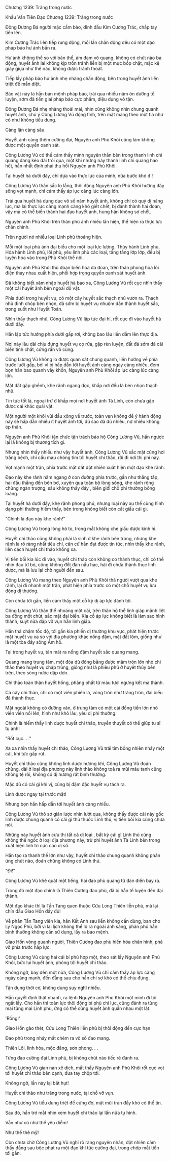 




Chương 1239: Trăng trong nước


Khấu Vấn Tiên Đạo Chương 1239: Trăng trong nước

Đông Dương Bá người mặc cẩm bào, đỉnh đầu Kim Cương Trác, chắp tay tiến lên.

Kim Cương Trác liên tiếp rung động, mỗi lần chấn động đều có một đạo pháp bảo hư ảnh bắn ra.

Hư ảnh không thể so với bản thể, ảm đạm vô quang, không có chút nào ba động, huyết ảnh lai không kịp trốn tránh liền bị một mực bóp chặt, mặc kệ giãy giụa như thế nào, không được tránh thoát.

Tiếp lấy pháp bảo hư ảnh nhẹ nhàng chấn động, bên trong huyết ảnh liền triệt để mẫn diệt.

Bảo vật này là hắn bản mệnh pháp bảo, trải qua nhiều năm ôn dưỡng tế luyện, sớm đã tiến giai pháp bảo cực phẩm, diệu dụng vô tận.

Đông Dương Bá nhẹ nhàng thoải mái, nhìn cũng không nhìn chung quanh huyết ảnh, chú ý Công Lương Vũ động tĩnh, trên mặt mang theo một tia như có như không tiếu dung.

Càng lặn càng sâu.

Huyết ảnh càng thêm cường đại, Nguyên anh Phù Khôi cũng làm không được một quyền oanh sát.

Công Lương Vũ có thể cảm thấy mình nguyên thần bên trong thanh linh chi quang đang kéo dài trôi qua, một khi những này thanh linh chi quang hao hết, hắn nhất định phải thu hồi Nguyên anh Phù Khôi.

Tại huyết hà dưới đáy, chỉ dựa vào thực lực của mình, nửa bước khó đi!

Công Lương Vũ thần sắc lo lắng, thôi động Nguyên anh Phù Khôi hướng đáy sông vọt mạnh, chỉ cảm thấy áp lực càng lúc càng lớn.

Trải qua huyết hà dựng dục vô số năm huyết ảnh, không chỉ có quỷ dị năng lực, mà lại thực lực càng mạnh càng khó giết chết, bị đánh thành hai đoạn, vậy mà có thể biến thành hai đạo huyết ảnh, hung hãn không sợ chết.

Nguyên anh Phù Khôi trên thân phù ảnh nhiều lần hiện, thể hiện ra thực lực chân chính.

Trên người nó nhiều loại Linh phù thoáng hiện.

Mỗi một loại phù ảnh đại biểu cho một loại lực lượng, Thủy hành Linh phù, Hỏa hành Linh phù, lôi phù, yêu linh phù các loại, tầng tầng lớp lớp, đều bị luyện hóa vào trong Phù Khôi thể nội.

Nguyên anh Phù Khôi thủ đoạn biến hóa đa đoan, trên thân phong hỏa lôi điện thay nhau xuất hiện, phối hợp trọng quyền oanh sát huyết ảnh.

Đã không biết xâm nhập huyết hà bao xa, Công Lương Vũ rốt cục nhìn thấy một cái huyết ảnh bên ngoài đồ vật.

Phía dưới trong huyết vụ, có một cây huyết sắc thạch nhũ vươn ra. Thạch nhũ đỉnh chóp bén nhọn, đã sớm bị huyết vụ nhuộm dần thành huyết sắc, trong suốt như Huyết Toản.

Nhìn thấy thạch nhũ, Công Lương Vũ lập tức đại hỉ, rốt cục đi vào huyết hà dưới đáy.

Hắn lập tức hướng phía dưới gấp rơi, không bao lâu liền dẫm lên thực địa.

Nơi này lâu dài chịu đựng huyết vụ cọ rửa, gặp rèn luyện, đất đá sớm đã cải biến tính chất, cứng rắn vô cùng.

Công Lương Vũ không lo được quan sát chung quanh, liền hướng về phía trước lướt gấp, bởi vì bị hấp dẫn tới huyết ảnh càng ngày càng nhiều, đem bọn hắn bao quanh vây khốn, Nguyên anh Phù Khôi áp lực càng lúc càng lớn.

Mặt đất gập ghềnh, khe rãnh ngang dọc, khắp nơi đều là bén nhọn thạch nhũ.

Tin tức tốt là, ngoại trừ ở khắp mọi nơi huyết ảnh Tà Linh, còn chưa gặp được cái khác quái vật.

Một người một khôi vùi đầu xông về trước, toàn vẹn không để ý hành động này sẽ hấp dẫn nhiều ít huyết ảnh tới, dù sao đã đủ nhiều, nợ nhiều không ép thân.

Nguyên anh Phù Khôi tận chức tận trách bảo hộ Công Lương Vũ, hắn ngược lại là không bị thương tích gì.

Nhưng nhìn thấy nhiều như vậy huyết ảnh, Công Lương Vũ sắc mặt cũng hơi trắng bệch, chỉ cầu mau chóng tìm tới huyết chi thảo, rời đi nơi thị phi này.

Vọt mạnh một trận, phía trước mặt đất đột nhiên xuất hiện một đạo khe rãnh.

Đạo này khe rãnh nằm ngang ở con đường phía trước, gần như thẳng tắp, hai đầu thẳng đến bên bờ, xuyên qua toàn bộ lòng sông, khe rãnh rộng chừng ngàn trượng, sâu không thấy đáy , biên giới chỗ phi thường bóng loáng.

Tại huyết hà dưới đáy, khe rãnh phong phú, nhưng loại này xu thế cùng hình dạng phi thường hiếm thấy, bên trong không biết còn cất giấu cái gì.

"Chính là đạo này khe rãnh!"

Công Lương Vũ trong lòng hô to, trong mắt không che giấu được kinh hỉ.

Huyết chi thảo cũng không phải là sinh ở khe rãnh bên trong, nhưng khe rãnh là rõ ràng nhất tiêu chí, căn cứ hắn đạt được tin tức, nhìn thấy khe rãnh, liền cách huyết chi thảo không xa.

Vị tiền bối kia lúc đi vào, huyết chi thảo còn không có thành thục, chỉ có thể nhịn đau từ bỏ, cũng không đốt đàn nấu hạc, hái đi chưa thành thục linh dược, mà là lưu lại chờ người đến sau.

Công Lương Vũ mang theo Nguyên anh Phù Khôi thả người vượt qua khe rãnh, lại đi nhanh một trận, phát hiện phía trước có một chỗ huyết vụ lưu động dị thường.

Còn chưa tới gần, liền cảm thấy một cỗ kỳ dị áp lực đánh tới.

Công Lương Vũ thân thể nhoáng một cái, trên thân hộ thể linh giáp mãnh liệt ba động một chút, sắc mặt đại biến. Kia cỗ áp lực không biết là làm sao hình thành, suýt nữa đập vỡ vụn hắn linh giáp.

Hắn thả chậm tốc độ, tới gần kia phiến dị thường khu vực, phát hiện trước mặt huyết vụ xa so với địa phương khác nồng đậm, mặt đất lõm, giống như là một tòa đáy sông Ám hồ.

Tại trong huyết vụ, tản mát ra nồng đậm huyết sắc quang mang.

Quang mang trung tâm, một đóa dù đóng bằng được mâm tròn lớn nhỏ chi thảo theo huyết vụ chập trùng, giống như là phiêu phù ở huyết thủy bên trên, theo sóng nước dập dờn.

Chi thảo toàn thân huyết hồng, phảng phất từ máu tươi ngưng kết mà thành.

Cả cây chi thảo, chỉ có một viên phiến lá, vòng tròn như trăng tròn, đại biểu đã thành thục.

Mặt ngoài không có đường vân, ở trung tâm có một cái đồng tiền lớn nhỏ viên viên nổi lên, hình như khô lâu, yêu dị phi thường.

Chính là hiếm thấy linh dược huyết chi thảo, truyền thuyết có thể giúp tu sĩ tụ anh!

"Rốt cục. . ."

Xa xa nhìn thấy huyết chi thảo, Công Lương Vũ trái tim bỗng nhiên nhảy một cái, khí tức gấp rút.

Huyết chi thảo cũng không linh dược hương khí, Công Lương Vũ đoán chừng, dài ở loại địa phương này linh thảo không toả ra mùi máu tanh cũng không tệ rồi, không có dị hương rất bình thường.

Mặc dù có cái gì khí vị, cũng bị đậm đặc huyết vụ tách ra.

Linh dược ngay tại trước mặt!

Nhưng bọn hắn hấp dẫn tới huyết ảnh càng nhiều.

Công Lương Vũ thô sơ giản lược nhìn lướt qua, không thấy được cái này gốc linh dược chung quanh có cái gì thủ thuốc Linh thú, vị tiền bối kia cũng chưa nói.

Những này huyết ảnh cừu thị tất cả dị loại , bất kỳ cái gì Linh thú cũng không thể ngốc ở loại địa phương này, trừ phi huyết ảnh Tà Linh bên trong xuất hiện linh trí cực cao dị số.

Hắn tạo ra thanh thế lớn như vậy, huyết chi thảo chung quanh không phản ứng chút nào, đoán chừng không có Linh thú.

"Đi!"

Công Lương Vũ khẽ quát một tiếng, hai đạo phù quang từ đan điền bay ra.

Trong đó một đạo chính là Thiên Cương đao phù, đã bị hắn tế luyện đến đại thành.

Một đạo khác thì là Tần Tang quen thuộc Cửu Long Thiên liễn phù, mà lại chín đầu Giao Hồn đầy đủ!

Về phần Tần Tang viên kia, hắn Kết Anh sau liền không cần dùng, ban cho Lý Ngọc Phủ, bởi vì lai lịch không thể lộ ra ngoài ánh sáng, phân phó hắn bình thường không cần sử dụng, lấy ra bảo mệnh.

Giao Hồn vòng quanh người, Thiên Cương đao phù hiển hóa chân hình, phá vỡ phía trước hấp lực.

Công Lương Vũ cùng hai cái bí phù hợp một, theo sát lấy Nguyên anh Phù Khôi, bức lui huyết ảnh, phóng tới huyết chi thảo.

Không ngờ, bay đến một nửa, Công Lương Vũ chỉ cảm thấy áp lực càng ngày càng mạnh, đến đằng sau cho hắn chỉ sợ khó có thể chịu đựng.

Tận dụng thời cơ, không dung suy nghĩ nhiều.

Hắn quyết định thật nhanh, ra lệnh Nguyên anh Phù Khôi một mình đi tới ngắt lấy. Cho hắn thì toàn lực thôi động bí phù chi lực, cũng đánh ra từng mai từng mai Linh phù, ứng có thể cùng huyết ảnh quần nhau một lát.

'Rống!'

Giao Hồn gào thét, Cửu Long Thiên liễn phù bị thôi động đến cực hạn.

Đao phù trong nháy mắt chém ra vô số đao mang.

Thiên Lôi, linh hỏa, mộc đằng, sơn phong. . .

Từng đạo cường đại Linh phù, bị không chút nào tiếc rẻ đánh ra.

Công Lương Vũ gian nan xê dịch, mắt thấy Nguyên anh Phù Khôi rốt cục vọt tới huyết chi thảo bên cạnh, đưa tay chộp tới.

Không ngờ, lần này lại bắt hụt!

Huyết chi thảo như trăng trong nước, tại chỗ vỡ vụn.

Công Lương Vũ tiếu dung triệt để cứng đờ, mặt mũi tràn đầy khó có thể tin.

Sau đó, hắn trơ mắt nhìn xem huyết chi thảo lại lần nữa tụ hình.

Vẫn như cũ như thế yêu diễm!

Như thế thê mỹ!

Còn chưa chờ Công Lương Vũ nghĩ rõ ràng nguyên nhân, đột nhiên cảm thấy đằng sau bộc phát ra một đạo khí tức cường đại, trong chớp mắt tiến tới gần.





